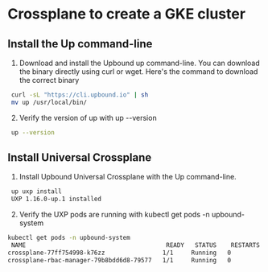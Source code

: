 
# Crossplane to create a GKE cluster
## Install the Up command-line
1. Download and install the Upbound up command-line.
You can download the binary directly using curl or wget. Here's the command to download the correct binary
```bash
 curl -sL "https://cli.upbound.io" | sh
 mv up /usr/local/bin/
```
2. Verify the version of up with up --version
```bash
 up --version
```
##  Install Universal Crossplane
1. Install Upbound Universal Crossplane with the Up command-line.
```bash
 up uxp install
 UXP 1.16.0-up.1 installed
```
2. Verify the UXP pods are running with kubectl get pods -n upbound-system
```bash
kubectl get pods -n upbound-system
 NAME                                       READY   STATUS    RESTARTS   AGE
crossplane-77ff754998-k76zz                1/1     Running   0          40s
crossplane-rbac-manager-79b8bdd6d8-79577   1/1     Running   0          40s
```


